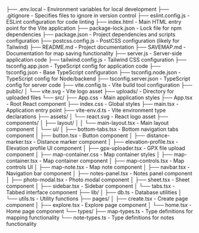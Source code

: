 ├── .env.local - Environment variables for local development
├── .gitignore - Specifies files to ignore in version control
├── eslint.config.js - ESLint configuration for code linting
├── index.html - Main HTML entry point for the Vite application
├── package-lock.json - Lock file for npm dependencies
├── package.json - Project dependencies and scripts configuration
├── postcss.config.js - PostCSS configuration (likely for Tailwind)
├── README.md - Project documentation
├── SAVEMAP.md - Documentation for map saving functionality
├── server.js - Server-side application code
├── tailwind.config.js - Tailwind CSS configuration
├── tsconfig.app.json - TypeScript config for application code
├── tsconfig.json - Base TypeScript configuration
├── tsconfig.node.json - TypeScript config for Node/backend
├── tsconfig.server.json - TypeScript config for server code
├── vite.config.ts - Vite build tool configuration
├── public/
│   └── vite.svg - Vite logo asset
├── uploads/ - Directory for uploaded files
└── src/
    ├── App.css - Main application styles
    ├── App.tsx - Root React component
    ├── index.css - Global styles
    ├── main.tsx - Application entry point
    ├── vite-env.d.ts - Vite environment type declarations
    ├── assets/
    │   └── react.svg - React logo asset
    ├── components/
    │   ├── layout/
    │   │   └── main-layout.tsx - Main layout component
    │   └── ui/
    │       ├── bottom-tabs.tsx - Bottom navigation tabs component
    │       ├── button.tsx - Button component
    │       ├── distance-marker.tsx - Distance marker component
    │       ├── elevation-profile.tsx - Elevation profile UI component
    │       ├── gpx-uploader.tsx - GPX file upload component
    │       ├── map-container.css - Map container styles
    │       ├── map-container.tsx - Map container component
    │       ├── map-controls.tsx - Map controls UI
    │       ├── map-note.tsx - Map note component
    │       ├── navbar.tsx - Navigation bar component
    │       ├── notes-panel.tsx - Notes panel component
    │       ├── photo-modal.tsx - Photo modal component
    │       ├── sheet.tsx - Sheet component
    │       ├── sidebar.tsx - Sidebar component
    │       └── tabs.tsx - Tabbed interface component
    ├── lib/
    │   ├── db.ts - Database utilities
    │   └── utils.ts - Utility functions
    ├── pages/
    │   ├── create.tsx - Create page component
    │   ├── explore.tsx - Explore page component
    │   └── home.tsx - Home page component
    └── types/
        ├── map-types.ts - Type definitions for mapping functionality
        └── note-types.ts - Type definitions for notes functionality
